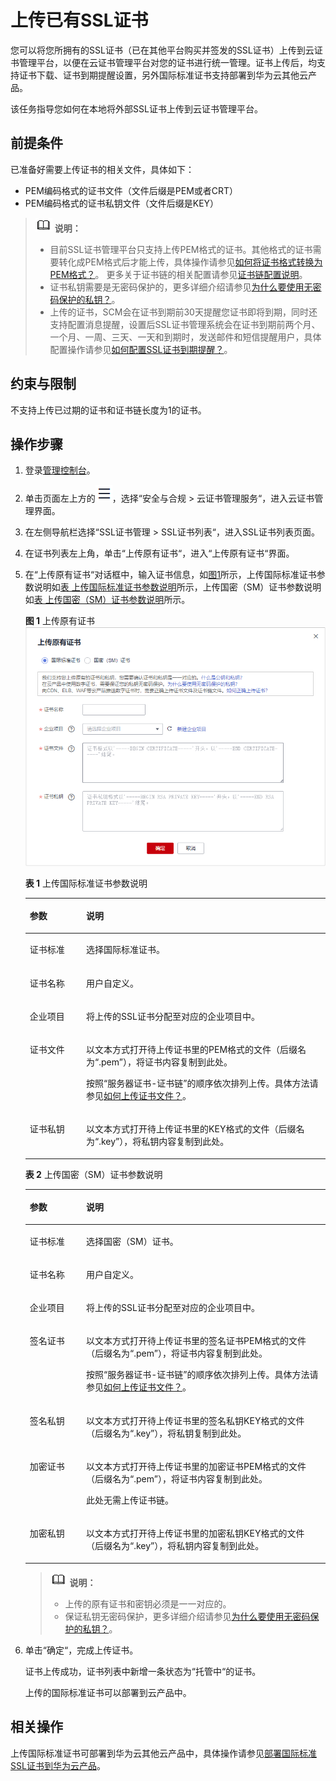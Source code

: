 # 上传已有SSL证书<a name="ccm_01_0011"></a>

您可以将您所拥有的SSL证书（已在其他平台购买并签发的SSL证书）上传到云证书管理平台，以便在云证书管理平台对您的证书进行统一管理。证书上传后，均支持证书下载、证书到期提醒设置，另外国际标准证书支持部署到华为云其他云产品。

该任务指导您如何在本地将外部SSL证书上传到云证书管理平台。

## 前提条件<a name="zh-cn_topic_0000001124401715_zh-cn_topic_0110866194_section2256777914731"></a>

已准备好需要上传证书的相关文件，具体如下：

-   PEM编码格式的证书文件（文件后缀是PEM或者CRT）
-   PEM编码格式的证书私钥文件（文件后缀是KEY）

>![](public_sys-resources/icon-note.gif) **说明：** 
>-   目前SSL证书管理平台只支持上传PEM格式的证书。其他格式的证书需要转化成PEM格式后才能上传，具体操作请参见[如何将证书格式转换为PEM格式？](https://support.huaweicloud.com/ccm_faq/ccm_01_0128.html)。
>    更多关于证书链的相关配置请参见[证书链配置说明](https://support.huaweicloud.com/ccm_faq/ccm_01_0106.html)。
>-   证书私钥需要是无密码保护的，更多详细介绍请参见[为什么要使用无密码保护的私钥？](https://support.huaweicloud.com/ccm_faq/ccm_01_0274.html)。
>-   上传的证书，SCM会在证书到期前30天提醒您证书即将到期，同时还支持配置消息提醒，设置后SSL证书管理系统会在证书到期前两个月、一个月、一周、三天、一天和到期时，发送邮件和短信提醒用户，具体配置操作请参见[如何配置SSL证书到期提醒？](https://support.huaweicloud.com/ccm_faq/ccm_01_0204.html)。

## 约束与限制<a name="section230519569423"></a>

不支持上传已过期的证书和证书链长度为1的证书。

## 操作步骤<a name="zh-cn_topic_0000001124401715_zh-cn_topic_0110866194_section2756238314925"></a>

1.  登录[管理控制台](https://console.huaweicloud.com/)。
2.  单击页面左上方的![](figures/icon-servicelist.png)，选择“安全与合规  \>  云证书管理服务“，进入云证书管理界面。
3.  在左侧导航栏选择“SSL证书管理 \> SSL证书列表“，进入SSL证书列表页面。
4.  在证书列表左上角，单击“上传原有证书“，进入“上传原有证书“界面。
5.  在“上传原有证书“对话框中，输入证书信息，如[图1](#zh-cn_topic_0000001124401715_zh-cn_topic_0110866194_fig17246889161023)所示，上传国际标准证书参数说明如[表 上传国际标准证书参数说明](#table8942124473317)所示，上传国密（SM）证书参数说明如[表 上传国密（SM）证书参数说明](#table11493101615154)所示。

    **图 1**  上传原有证书<a name="zh-cn_topic_0000001124401715_zh-cn_topic_0110866194_fig17246889161023"></a>  
    ![](figures/上传原有证书.png "上传原有证书")

    **表 1**  上传国际标准证书参数说明

    <a name="table8942124473317"></a>
    <table><thead align="left"><tr id="row13942244113317"><th class="cellrowborder" valign="top" width="18.8%" id="mcps1.2.3.1.1"><p id="p59433445337"><a name="p59433445337"></a><a name="p59433445337"></a>参数</p>
    </th>
    <th class="cellrowborder" valign="top" width="81.2%" id="mcps1.2.3.1.2"><p id="p49439448336"><a name="p49439448336"></a><a name="p49439448336"></a>说明</p>
    </th>
    </tr>
    </thead>
    <tbody><tr id="row16943104463313"><td class="cellrowborder" valign="top" width="18.8%" headers="mcps1.2.3.1.1 "><p id="p1094317444331"><a name="p1094317444331"></a><a name="p1094317444331"></a>证书标准</p>
    </td>
    <td class="cellrowborder" valign="top" width="81.2%" headers="mcps1.2.3.1.2 "><p id="p16943144433314"><a name="p16943144433314"></a><a name="p16943144433314"></a>选择国际标准证书。</p>
    </td>
    </tr>
    <tr id="row6943144420335"><td class="cellrowborder" valign="top" width="18.8%" headers="mcps1.2.3.1.1 "><p id="p179431144153318"><a name="p179431144153318"></a><a name="p179431144153318"></a>证书名称</p>
    </td>
    <td class="cellrowborder" valign="top" width="81.2%" headers="mcps1.2.3.1.2 "><p id="p1943124412337"><a name="p1943124412337"></a><a name="p1943124412337"></a>用户自定义。</p>
    </td>
    </tr>
    <tr id="row1794414413320"><td class="cellrowborder" valign="top" width="18.8%" headers="mcps1.2.3.1.1 "><p id="p1594414412336"><a name="p1594414412336"></a><a name="p1594414412336"></a>企业项目</p>
    </td>
    <td class="cellrowborder" valign="top" width="81.2%" headers="mcps1.2.3.1.2 "><p id="p1094454423315"><a name="p1094454423315"></a><a name="p1094454423315"></a>将上传的SSL证书分配至对应的企业项目中。</p>
    </td>
    </tr>
    <tr id="row39447444337"><td class="cellrowborder" valign="top" width="18.8%" headers="mcps1.2.3.1.1 "><p id="p494414443316"><a name="p494414443316"></a><a name="p494414443316"></a>证书文件</p>
    </td>
    <td class="cellrowborder" valign="top" width="81.2%" headers="mcps1.2.3.1.2 "><p id="p14944164418333"><a name="p14944164418333"></a><a name="p14944164418333"></a>以文本方式打开待上传证书里的PEM格式的文件（后缀名为<span class="parmvalue" id="parmvalue159444449336"><a name="parmvalue159444449336"></a><a name="parmvalue159444449336"></a>“.pem”</span>），将证书内容复制到此处。</p>
    <p id="p1794419446335"><a name="p1794419446335"></a><a name="p1794419446335"></a>按照“服务器证书-证书链”的顺序依次排列上传。具体方法请参见<a href="https://support.huaweicloud.com/ccm_faq/ccm_01_0187.html" target="_blank" rel="noopener noreferrer">如何上传证书文件？</a>。</p>
    </td>
    </tr>
    <tr id="row169441644123318"><td class="cellrowborder" valign="top" width="18.8%" headers="mcps1.2.3.1.1 "><p id="p1094434433313"><a name="p1094434433313"></a><a name="p1094434433313"></a>证书私钥</p>
    </td>
    <td class="cellrowborder" valign="top" width="81.2%" headers="mcps1.2.3.1.2 "><p id="p594454413320"><a name="p594454413320"></a><a name="p594454413320"></a>以文本方式打开待上传证书里的KEY格式的文件（后缀名为<span class="parmvalue" id="parmvalue1994454493318"><a name="parmvalue1994454493318"></a><a name="parmvalue1994454493318"></a>“.key”</span>），将私钥内容复制到此处。</p>
    </td>
    </tr>
    </tbody>
    </table>

    **表 2**  上传国密（SM）证书参数说明

    <a name="table11493101615154"></a>
    <table><thead align="left"><tr id="row15494151615151"><th class="cellrowborder" valign="top" width="18.8%" id="mcps1.2.3.1.1"><p id="p1149416160151"><a name="p1149416160151"></a><a name="p1149416160151"></a>参数</p>
    </th>
    <th class="cellrowborder" valign="top" width="81.2%" id="mcps1.2.3.1.2"><p id="p2049471631519"><a name="p2049471631519"></a><a name="p2049471631519"></a>说明</p>
    </th>
    </tr>
    </thead>
    <tbody><tr id="row16330845112018"><td class="cellrowborder" valign="top" width="18.8%" headers="mcps1.2.3.1.1 "><p id="p8331645142013"><a name="p8331645142013"></a><a name="p8331645142013"></a>证书标准</p>
    </td>
    <td class="cellrowborder" valign="top" width="81.2%" headers="mcps1.2.3.1.2 "><p id="p533119453204"><a name="p533119453204"></a><a name="p533119453204"></a>选择国密（SM）证书。</p>
    </td>
    </tr>
    <tr id="row949451601513"><td class="cellrowborder" valign="top" width="18.8%" headers="mcps1.2.3.1.1 "><p id="p149431617155"><a name="p149431617155"></a><a name="p149431617155"></a>证书名称</p>
    </td>
    <td class="cellrowborder" valign="top" width="81.2%" headers="mcps1.2.3.1.2 "><p id="p249515162157"><a name="p249515162157"></a><a name="p249515162157"></a>用户自定义。</p>
    </td>
    </tr>
    <tr id="row849515163150"><td class="cellrowborder" valign="top" width="18.8%" headers="mcps1.2.3.1.1 "><p id="p649571691520"><a name="p649571691520"></a><a name="p649571691520"></a>企业项目</p>
    </td>
    <td class="cellrowborder" valign="top" width="81.2%" headers="mcps1.2.3.1.2 "><p id="p24951416171516"><a name="p24951416171516"></a><a name="p24951416171516"></a>将上传的SSL证书分配至对应的企业项目中。</p>
    </td>
    </tr>
    <tr id="row174951416121510"><td class="cellrowborder" valign="top" width="18.8%" headers="mcps1.2.3.1.1 "><p id="p4495131691513"><a name="p4495131691513"></a><a name="p4495131691513"></a>签名证书</p>
    </td>
    <td class="cellrowborder" valign="top" width="81.2%" headers="mcps1.2.3.1.2 "><p id="p1049611613150"><a name="p1049611613150"></a><a name="p1049611613150"></a>以文本方式打开待上传证书里的签名证书PEM格式的文件（后缀名为<span class="parmvalue" id="parmvalue1149651681519"><a name="parmvalue1149651681519"></a><a name="parmvalue1149651681519"></a>“.pem”</span>），将证书内容复制到此处。</p>
    <p id="p449610164156"><a name="p449610164156"></a><a name="p449610164156"></a>按照“服务器证书-证书链”的顺序依次排列上传。具体方法请参见<a href="https://support.huaweicloud.com/ccm_faq/ccm_01_0187.html" target="_blank" rel="noopener noreferrer">如何上传证书文件？</a>。</p>
    </td>
    </tr>
    <tr id="row1049612164159"><td class="cellrowborder" valign="top" width="18.8%" headers="mcps1.2.3.1.1 "><p id="p1910144291716"><a name="p1910144291716"></a><a name="p1910144291716"></a>签名私钥</p>
    </td>
    <td class="cellrowborder" valign="top" width="81.2%" headers="mcps1.2.3.1.2 "><p id="p549681651512"><a name="p549681651512"></a><a name="p549681651512"></a>以文本方式打开待上传证书里的签名私钥KEY格式的文件（后缀名为<span class="parmvalue" id="parmvalue11496161613150"><a name="parmvalue11496161613150"></a><a name="parmvalue11496161613150"></a>“.key”</span>），将私钥复制到此处。</p>
    </td>
    </tr>
    <tr id="row16801195721717"><td class="cellrowborder" valign="top" width="18.8%" headers="mcps1.2.3.1.1 "><p id="p188021957141712"><a name="p188021957141712"></a><a name="p188021957141712"></a>加密证书</p>
    </td>
    <td class="cellrowborder" valign="top" width="81.2%" headers="mcps1.2.3.1.2 "><p id="p17946035122320"><a name="p17946035122320"></a><a name="p17946035122320"></a>以文本方式打开待上传证书里的加密证书PEM格式的文件（后缀名为<span class="parmvalue" id="parmvalue189461835112310"><a name="parmvalue189461835112310"></a><a name="parmvalue189461835112310"></a>“.pem”</span>），将证书内容复制到此处。</p>
    <p id="p862317470237"><a name="p862317470237"></a><a name="p862317470237"></a>此处无需上传证书链。</p>
    </td>
    </tr>
    <tr id="row6756144310181"><td class="cellrowborder" valign="top" width="18.8%" headers="mcps1.2.3.1.1 "><p id="p167562431182"><a name="p167562431182"></a><a name="p167562431182"></a>加密私钥</p>
    </td>
    <td class="cellrowborder" valign="top" width="81.2%" headers="mcps1.2.3.1.2 "><p id="p663913455229"><a name="p663913455229"></a><a name="p663913455229"></a>以文本方式打开待上传证书里的加密私钥KEY格式的文件（后缀名为<span class="parmvalue" id="parmvalue463910458228"><a name="parmvalue463910458228"></a><a name="parmvalue463910458228"></a>“.key”</span>），将私钥内容复制到此处。</p>
    </td>
    </tr>
    </tbody>
    </table>

    >![](public_sys-resources/icon-note.gif) **说明：** 
    >-   上传的原有证书和密钥必须是一一对应的。
    >-   保证私钥无密码保护，更多详细介绍请参见[为什么要使用无密码保护的私钥？](https://support.huaweicloud.com/ccm_faq/ccm_01_0274.html)。

6.  单击“确定“，完成上传证书。

    证书上传成功，证书列表中新增一条状态为“托管中“的证书。

    上传的国际标准证书可以部署到云产品中。

## 相关操作<a name="zh-cn_topic_0000001124401715_zh-cn_topic_0110866194_section7740135116176"></a>

上传国际标准证书可部署到华为云其他云产品中，具体操作请参见[部署国际标准SSL证书到华为云产品](部署国际标准SSL证书到华为云产品.md)。

